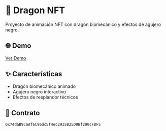 # 🐉 Dragon NFT

Proyecto de animación NFT con dragón biomecánico y efectos de agujero negro.

## 🌐 Demo
[Ver Demo](https://ddepazos.github.io/dragonnft/)

## ✨ Características
- Dragón biomecánico animado
- Agujero negro interactivo
- Efectos de resplandor técnicos

## 📄 Contrato
`0x74daB9CaAf6C96dc5f4ec2935B25D9Bf290cFDF5`